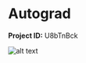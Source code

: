 # Autograd

**Project ID:**  U8bTnBck

![alt text](https://github.com/epochlab/autograd/blob/main/sample.png)